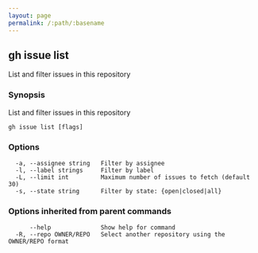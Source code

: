 ```yaml
---
layout: page
permalink: /:path/:basename
---
```


## gh issue list

List and filter issues in this repository

### Synopsis

List and filter issues in this repository

```
gh issue list [flags]
```

### Options

```
  -a, --assignee string   Filter by assignee
  -l, --label strings     Filter by label
  -L, --limit int         Maximum number of issues to fetch (default 30)
  -s, --state string      Filter by state: {open|closed|all}
```

### Options inherited from parent commands

```
      --help              Show help for command
  -R, --repo OWNER/REPO   Select another repository using the OWNER/REPO format
```


